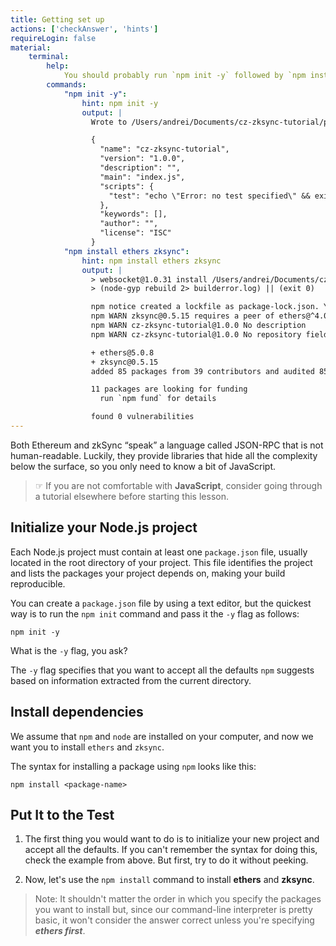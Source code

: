```yaml
---
title: Getting set up
actions: ['checkAnswer', 'hints']
requireLogin: false
material:
    terminal:
        help:
            You should probably run `npm init -y` followed by `npm install ethersjs zksync`😉
        commands:
            "npm init -y":
                hint: npm init -y
                output: |
                  Wrote to /Users/andrei/Documents/cz-zksync-tutorial/package.json:

                  {
                    "name": "cz-zksync-tutorial",
                    "version": "1.0.0",
                    "description": "",
                    "main": "index.js",
                    "scripts": {
                      "test": "echo \"Error: no test specified\" && exit 1"
                    },
                    "keywords": [],
                    "author": "",
                    "license": "ISC"
                  }
            "npm install ethers zksync":
                hint: npm install ethers zksync
                output: |
                  > websocket@1.0.31 install /Users/andrei/Documents/cz-zksync-tutorial/node_modules/websocket
                  > (node-gyp rebuild 2> builderror.log) || (exit 0)

                  npm notice created a lockfile as package-lock.json. You should commit this file.
                  npm WARN zksync@0.5.15 requires a peer of ethers@^4.0.46 but none is installed. You must install peer dependencies yourself.
                  npm WARN cz-zksync-tutorial@1.0.0 No description
                  npm WARN cz-zksync-tutorial@1.0.0 No repository field.

                  + ethers@5.0.8
                  + zksync@0.5.15
                  added 85 packages from 39 contributors and audited 85 packages in 21.313s

                  11 packages are looking for funding
                    run `npm fund` for details

                  found 0 vulnerabilities
---
```


Both Ethereum and zkSync “speak” a language called JSON-RPC that is not human-readable. Luckily, they provide libraries that hide all the complexity below the surface, so you only need to know a bit of JavaScript.

> ☞ If you are not comfortable with **JavaScript**, consider going through a tutorial elsewhere before starting this lesson.

## Initialize your Node.js project

Each Node.js project must contain at least one `package.json` file, usually located in the root directory of your project. This file identifies the project and lists the packages your project depends on, making your build reproducible.

You can create a `package.json` file by using a text editor, but the quickest way is to run the `npm init` command and pass it the `-y` flag as follows:

```shell
npm init -y
```

What is the `-y` flag, you ask?

The `-y` flag specifies that you want to accept all the defaults `npm` suggests based on information extracted from the current directory.

## Install dependencies

We assume that `npm` and `node` are installed on your computer, and now we want you to install `ethers` and `zksync`.

The syntax for installing a package using `npm` looks like this:

```shell
npm install <package-name>
```

## Put It to the Test

1. The first thing you would want to do is to initialize your new project and accept all the defaults. If you can't remember the syntax for doing this, check the example from above. But first, try to do it without peeking.

2. Now, let's use the `npm install` command to install **ethers** and **zksync**.
  > Note: It shouldn't matter the order in which you specify the packages you want to install but, since our command-line interpreter is pretty basic, it won't consider the answer correct unless you're specifying **_ethers first_**.

